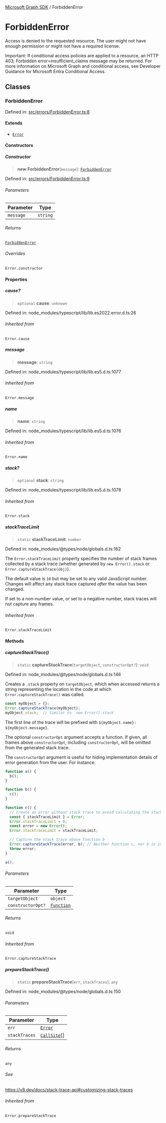 [Microsoft Graph SDK](README.md) / ForbiddenError

# ForbiddenError

Access is denied to the requested resource. The user might not have enough permission or might not have a required license.

Important: If conditional access policies are applied to a resource, an HTTP 403; Forbidden error=insufficient_claims message may be returned. For more information on Microsoft Graph and conditional access, see Developer Guidance for Microsoft Entra Conditional Access.

## Classes

### ForbiddenError

Defined in: [src/errors/ForbiddenError.ts:8](https://github.com/Future-Secure-AI/microsoft-graph/blob/main/src/errors/ForbiddenError.ts#L8)

#### Extends

- [`Error`](https://developer.mozilla.org/docs/Web/JavaScript/Reference/Global_Objects/Error)

#### Constructors

##### Constructor

> **new ForbiddenError**(`message`): [`ForbiddenError`](#forbiddenerror)

Defined in: [src/errors/ForbiddenError.ts:9](https://github.com/Future-Secure-AI/microsoft-graph/blob/main/src/errors/ForbiddenError.ts#L9)

###### Parameters

| Parameter | Type |
| ------ | ------ |
| `message` | `string` |

###### Returns

[`ForbiddenError`](#forbiddenerror)

###### Overrides

`Error.constructor`

#### Properties

##### cause?

> `optional` **cause**: `unknown`

Defined in: node\_modules/typescript/lib/lib.es2022.error.d.ts:26

###### Inherited from

`Error.cause`

##### message

> **message**: `string`

Defined in: node\_modules/typescript/lib/lib.es5.d.ts:1077

###### Inherited from

`Error.message`

##### name

> **name**: `string`

Defined in: node\_modules/typescript/lib/lib.es5.d.ts:1076

###### Inherited from

`Error.name`

##### stack?

> `optional` **stack**: `string`

Defined in: node\_modules/typescript/lib/lib.es5.d.ts:1078

###### Inherited from

`Error.stack`

##### stackTraceLimit

> `static` **stackTraceLimit**: `number`

Defined in: node\_modules/@types/node/globals.d.ts:162

The `Error.stackTraceLimit` property specifies the number of stack frames
collected by a stack trace (whether generated by `new Error().stack` or
`Error.captureStackTrace(obj)`).

The default value is `10` but may be set to any valid JavaScript number. Changes
will affect any stack trace captured _after_ the value has been changed.

If set to a non-number value, or set to a negative number, stack traces will
not capture any frames.

###### Inherited from

`Error.stackTraceLimit`

#### Methods

##### captureStackTrace()

> `static` **captureStackTrace**(`targetObject`, `constructorOpt?`): `void`

Defined in: node\_modules/@types/node/globals.d.ts:146

Creates a `.stack` property on `targetObject`, which when accessed returns
a string representing the location in the code at which
`Error.captureStackTrace()` was called.

```js
const myObject = {};
Error.captureStackTrace(myObject);
myObject.stack;  // Similar to `new Error().stack`
```

The first line of the trace will be prefixed with
`${myObject.name}: ${myObject.message}`.

The optional `constructorOpt` argument accepts a function. If given, all frames
above `constructorOpt`, including `constructorOpt`, will be omitted from the
generated stack trace.

The `constructorOpt` argument is useful for hiding implementation
details of error generation from the user. For instance:

```js
function a() {
  b();
}

function b() {
  c();
}

function c() {
  // Create an error without stack trace to avoid calculating the stack trace twice.
  const { stackTraceLimit } = Error;
  Error.stackTraceLimit = 0;
  const error = new Error();
  Error.stackTraceLimit = stackTraceLimit;

  // Capture the stack trace above function b
  Error.captureStackTrace(error, b); // Neither function c, nor b is included in the stack trace
  throw error;
}

a();
```

###### Parameters

| Parameter | Type |
| ------ | ------ |
| `targetObject` | `object` |
| `constructorOpt?` | [`Function`](https://developer.mozilla.org/docs/Web/JavaScript/Reference/Global_Objects/Function) |

###### Returns

`void`

###### Inherited from

`Error.captureStackTrace`

##### prepareStackTrace()

> `static` **prepareStackTrace**(`err`, `stackTraces`): `any`

Defined in: node\_modules/@types/node/globals.d.ts:150

###### Parameters

| Parameter | Type |
| ------ | ------ |
| `err` | [`Error`](https://developer.mozilla.org/docs/Web/JavaScript/Reference/Global_Objects/Error) |
| `stackTraces` | [`CallSite`](https://github.com/DefinitelyTyped/DefinitelyTyped/blob/8eb4e48e9d43edd37c36a9a46bd1a1084807387b/types/node/globals.d.ts#L171)[] |

###### Returns

`any`

###### See

https://v8.dev/docs/stack-trace-api#customizing-stack-traces

###### Inherited from

`Error.prepareStackTrace`
